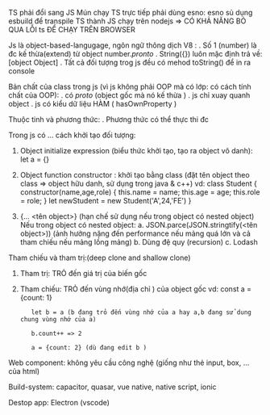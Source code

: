 TS phải đổi sang JS
Mún chạy TS trực tiếp phải dùng esno: esno sủ dụng esbuild để transpile TS thành JS chạy trên nodejs => CÓ KHẢ NĂNG BỎ QUA LỖI ts ĐỂ CHẠY TRÊN BROWSER

Js là object-based-langugage, ngôn ngữ thông dịch V8 :
. Số 1 (number) là đc kế thừa(extend) từ object number._pronto_
. String({}) luôn mặc định trả về: [object Object]
. Tất cả đối tượng trog js đều có mehod toString() để in ra console

Bản chất của class trong js (vì js không phải OOP mà có lớp: có cách tính chất của OOP):
. có _proto_ (object gốc mà nó kế thừa )
. js chỉ xuay quanh object
. js có kiểu dữ liệu HÀM ( hasOwnProperty )

Thuộc tinh và phương thức:
. Phương thức có thể thực thi đc

Trong js có ... cách khởi tạo đối tượng:

1. Object initialize expression (biểu thức khởi tạo, tạo ra object vô danh): let a = {}

2. Object function constructor : khởi tạo bằng class (đặt tên object theo class => object hữu danh, sử dụng trong java & c++)
   vd:
   class Student {
    constructor(name,age,role) {
        this.name = name;
        this.age = age;
        this.role = role;
   }
   let newStudent = new Student('A',24,'FE')
   }

3. {... <tên object>} (hạn chế sử dụng nếu trong object có nested object)
   Nếu trong object có nested object:
   a. JSON.parce(JSON.stringtify(<tên object>)) (ảnh hưởng nặng đến performance nếu mảng quá lớn và cả tham chiếu nếu mảng lồng mảng)
   b. Dùng đệ quy (recursion)
   c. Lodash

Tham chiếu và tham trị:(deep clone and shallow clone)

1.  Tham trị: TRỎ đến giá trị của biến gốc
2.  Tham chiếu: TRỎ đến vùng nhớ(địa chỉ ) của object gốc
    vd:
    const a = {count: 1}

           let b = a (b đang trỏ đến vùng nhớ của a hay a,b đang sử dung chung vùng nhớ của a)

           b.count++ => 2

           a = {count: 2} (dù đang edit b )

Web component: không yêu cầu công nghệ (giống như thẻ input, box, ... của html)

Build-system: capacitor, quasar, vue native, native script, ionic

Destop app: Electron (vscode)
